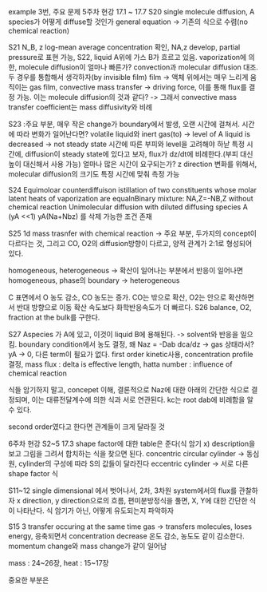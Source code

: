 example 3번, 주요 문제
5주차 현강
17.1 ~ 17.7
S20
single molecule diffusion,
A species가 어떻게 diffuse할 것인가
general equation -> 기존의 식으로 수렴(no chemical reaction)

S21
N_B, z
log-mean average concentration 확인,
NA,z develop, partial pressure로 표현 가능, 
S22, liquid A위에 가스 B가 흐르고 있음. vaporization에 의한, molecule diffusion이 얼마나 빠른가? convection과 molecular diffusion 대조. 두 경우를 통합해서 생각하자(by invisible film)
film -> 액체 위에서는 매우 느리게 움직이는 gas film, 
convective mass transfer -> driving force, 이를 통해 flux를 결정 가능. 이는 molecule diffusion의 것과 같다? 
-> 그래서 convective mass transfer coefficient는 mass diffusivity와 비례

S23 :주요 부분, 매우 작은 change가 boundary에서 발생, 오랜 시간에 걸쳐서.
시간에 따라 변화가 일어난다면? 
volatile liquid와 inert gas(to) -> level of A liquid is decreased -> not steady state
시간에 따른 부피와 level을 고려해야 하낟
특정 시간에, diffusion이 steady state에 있다고 보자, flux가 dz/dt에 비례한다.(부피 대신 높이 대신해서 사용 가능)
얼마나 많은 시간이 요구되는가? z direction 변화를 위해서, molecular diffusion의 크기도 특정 시간에 맞춰 측정 가능


S24 Equimoloar counterdiffuison
istillation of two constituents whose molar latent heats of vaporization are equalnBinary mixture: NA,Z=-NB,Z without chemical reaction Unimolecular diffusion with diluted diffusing species A (yA <<1)
yA(Na+Nbz) 를 삭제 가능한 조건 존재

S25 1d mass trasnfer with chemical reaction -> 주요 부분, 두가지의 concept이 다르다는 것, 그리고 CO, O2의 diffusion방향이 다르고, 양적 관계가 2:1로 형성되어 있다.

homogeneous, heterogeneous -> 확산이 일어나는 부분에서 반응이 일어나면 homogeneous, 
phase의 boundary -> heterogeneous

C 표면에서 O 농도 감소, CO 농도는 증가. CO는 밖으로 확산, O2는 안으로 확산하면서 반대 방향으로 이동
확산 속도보다 화학반응속도가 더 빠르다.
S26 
balance, O2, fraction at the bulk를 구한다.

S27
Aspecies 가 A에 있고, 이것이 liquid B에 용해된다. -> solvent와 반응을 일으킴. 
boundary condition에서 농도 결정,
왜 Naz = -Dab dca/dz -> gas 상태라서? yA -> 0, 다른 term이 필요가 없다.
first order kinetic사용, 
concentration profile 결정, mass flux : delta is effective length, 
hatta number : influence of chemical reaction

식들 암기하지 말고, concepet 이해, 
결론적으로 Naz에 대한 아래의 간단한 식으로 결정되며, 이는 대류전달계수에 의한 식과 서로 연관된다.
kc는 root dab에 비례함을 알 수 있다. 

second order였다고 한다면 관계들이 크게 달라질 것

6주차 현강
S2~5
17.3 
shape factor에 대한 table은 준다(식 암기 x)
description을 보고 그림을 그려서 합치하는 식을 찾으면 된다.
concentric circular cylinder -> 동심원, cylinder의 구성에 따라 S의 값들이 달라진다
eccentric cylinder -> 서로 다른 shape factor 식

S11~12
single dimensional 에서 벗어나서, 2차, 3차원 system에서의 flux를 관찰하자
x direction, y direction으로의 흐름, 편미분방정식을 풀면, 
X, Y에 대한 간단한 식이 나타난다. 식 암기가 아닌, 어떻게 유도되는지 파악하자

S15
3 transfer occuring at the same time
gas -> transfers molecules, loses energy, 응축되면서 concentration decrease
온도 감소, 농도도 같이 감소한다. 
momentum change와 mass change가 같이 일어남

mass : 24~26장, heat : 15~17장

중요한 부분은 










